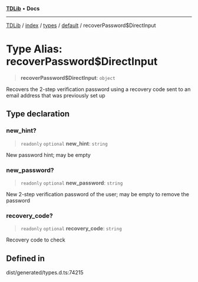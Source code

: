 [**TDLib**](../../../../../../README.md) • **Docs**

***

[TDLib](../../../../../../modules.md) / [index](../../../../../README.md) / [types](../../../README.md) / [default](../README.md) / recoverPassword$DirectInput

# Type Alias: recoverPassword$DirectInput

> **recoverPassword$DirectInput**: `object`

Recovers the 2-step verification password using a recovery code sent to an email address that was previously set up

## Type declaration

### new\_hint?

> `readonly` `optional` **new\_hint**: `string`

New password hint; may be empty

### new\_password?

> `readonly` `optional` **new\_password**: `string`

New 2-step verification password of the user; may be empty to remove the password

### recovery\_code?

> `readonly` `optional` **recovery\_code**: `string`

Recovery code to check

## Defined in

dist/generated/types.d.ts:74215

